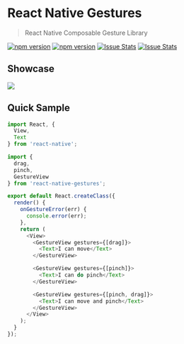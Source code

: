 React Native Gestures
=====================

> React Native Composable Gesture Library

[![npm version](http://img.shields.io/npm/v/react-native-gestures.svg?style=flat-square)](https://npmjs.org/package/react-native-gestures "View this project on npm")
[![npm version](http://img.shields.io/npm/dm/react-native-gestures.svg?style=flat-square)](https://npmjs.org/package/react-native-gestures "View this project on npm")
[![Issue Stats](http://issuestats.com/github/kiddkai/react-native-gestures/badge/pr?style=flat-square)](https://github.com/kiddkai/react-native-gestures/pulls?q=is%3Apr+is%3Aclosed)
[![Issue Stats](http://issuestats.com/github/kiddkai/react-native-gestures/badge/issue?style=flat-square)](https://github.com/kiddkai/react-native-gestures/issues?q=is%3Aissue+is%3Aclosed)

Showcase
--------

![](http://i.imgur.com/qxzroIb.gif?1)


Quick Sample
------------

```js
import React, {
  View,
  Text
} from 'react-native';

import {
  drag,
  pinch,
  GestureView
} from 'react-native-gestures';

export default React.createClass({
  render() {
    onGestureError(err) {
      console.error(err);
    },
    return (
      <View>
        <GestureView gestures={[drag]}>
          <Text>I can move</Text>
        </GestureView>

        <GestureView gestures={[pinch]}>
          <Text>I can do pinch</Text>
        </GestureView>

        <GestureView gestures={[pinch, drag]}>
          <Text>I can move and pinch</Text>
        </GestureView>
      </View>
    );
  }
});
```
